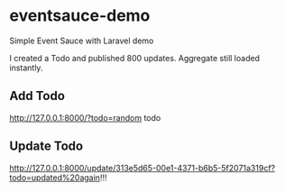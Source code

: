 # eventsauce-demo

Simple Event Sauce with Laravel demo

I created a Todo and published 800 updates. Aggregate still loaded instantly.

## Add Todo

http://127.0.0.1:8000/?todo=random todo

## Update Todo

http://127.0.0.1:8000/update/313e5d65-00e1-4371-b6b5-5f2071a319cf?todo=updated%20again!!!

